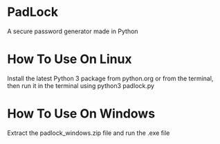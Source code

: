 # PadLock
A secure password generator made in Python

# How To Use On Linux
Install the latest Python 3 package from python.org or from the terminal, then run it in the terminal using python3 padlock.py

# How To Use On Windows
Extract the padlock_windows.zip file and run the .exe file
